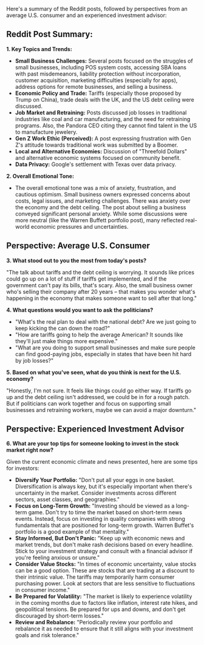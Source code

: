 Here's a summary of the Reddit posts, followed by perspectives from an average U.S. consumer and an experienced investment advisor:

## Reddit Post Summary:

**1. Key Topics and Trends:**

*   **Small Business Challenges:** Several posts focused on the struggles of small businesses, including POS system costs, accessing SBA loans with past misdemeanors, liability protection without incorporation, customer acquisition, marketing difficulties (especially for apps), address options for remote businesses, and selling a business.
*   **Economic Policy and Trade:** Tariffs (especially those proposed by Trump on China), trade deals with the UK, and the US debt ceiling were discussed.
*   **Job Market and Retraining:** Posts discussed job losses in traditional industries like coal and car manufacturing, and the need for retraining programs. Also, the Pandora CEO citing they cannot find talent in the US to manufacture jewelery.
*   **Gen Z Work Ethic (Perceived):** A post expressing frustration with Gen Z's attitude towards traditional work was submitted by a Boomer.
*   **Local and Alternative Economies:** Discussion of "Threefold Dollars" and alternative economic systems focused on community benefit.
*   **Data Privacy:** Google's settlement with Texas over data privacy.

**2. Overall Emotional Tone:**

*   The overall emotional tone was a mix of anxiety, frustration, and cautious optimism. Small business owners expressed concerns about costs, legal issues, and marketing challenges. There was anxiety over the economy and the debt ceiling. The post about selling a business conveyed significant personal anxiety. While some discussions were more neutral (like the Warren Buffett portfolio post), many reflected real-world economic pressures and uncertainties.

## Perspective: Average U.S. Consumer

**3. What stood out to you the most from today's posts?**

"The talk about tariffs and the debt ceiling is worrying. It sounds like prices could go up on a lot of stuff if tariffs get implemented, and if the government can't pay its bills, that's scary. Also, the small business owner who's selling their company after 20 years – that makes you wonder what's happening in the economy that makes someone want to sell after that long."

**4. What questions would you want to ask the politicians?**

*   "What's the real plan to deal with the national debt? Are we just going to keep kicking the can down the road?"
*   "How are tariffs going to help the average American? It sounds like they'll just make things more expensive."
*   "What are you doing to support small businesses and make sure people can find good-paying jobs, especially in states that have been hit hard by job losses?"

**5. Based on what you've seen, what do you think is next for the U.S. economy?**

"Honestly, I'm not sure. It feels like things could go either way. If tariffs go up and the debt ceiling isn't addressed, we could be in for a rough patch. But if politicians can work together and focus on supporting small businesses and retraining workers, maybe we can avoid a major downturn."

## Perspective: Experienced Investment Advisor

**6. What are your top tips for someone looking to invest in the stock market right now?**

Given the current economic climate and news presented, here are some tips for investors:

*   **Diversify Your Portfolio:** "Don't put all your eggs in one basket. Diversification is always key, but it's especially important when there's uncertainty in the market. Consider investments across different sectors, asset classes, and geographies."
*   **Focus on Long-Term Growth:** "Investing should be viewed as a long-term game. Don't try to time the market based on short-term news events. Instead, focus on investing in quality companies with strong fundamentals that are positioned for long-term growth. Warren Buffet's portfolio is a good example of that mentality."
*   **Stay Informed, But Don't Panic:** "Keep up with economic news and market trends, but don't make rash decisions based on every headline. Stick to your investment strategy and consult with a financial advisor if you're feeling anxious or unsure."
*   **Consider Value Stocks:** "In times of economic uncertainty, value stocks can be a good option. These are stocks that are trading at a discount to their intrinsic value. The tariffs may temporarily harm consumer purchasing power. Look at sectors that are less sensitive to fluctuations in consumer income."
*   **Be Prepared for Volatility:** "The market is likely to experience volatility in the coming months due to factors like inflation, interest rate hikes, and geopolitical tensions. Be prepared for ups and downs, and don't get discouraged by short-term losses."
*   **Review and Rebalance:** "Periodically review your portfolio and rebalance it as needed to ensure that it still aligns with your investment goals and risk tolerance."
